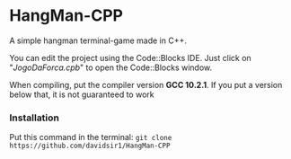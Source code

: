 # HangMan-CPP

A simple hangman terminal-game made in C++.

You can edit the project using the Code::Blocks IDE. Just click on "*JogoDaForca.cpb*" to open the Code::Blocks window.

When compiling, put the compiler version **GCC 10.2.1**. If you put a version below that, it is not guaranteed to work

### Installation
Put this command in the terminal:
`git clone https://github.com/davidsir1/HangMan-CPP`
